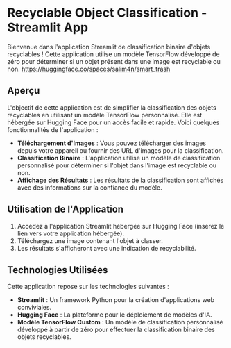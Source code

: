 # Recyclable Object Classification - Streamlit App

Bienvenue dans l'application Streamlit de classification binaire d'objets recyclables ! Cette application utilise un modèle TensorFlow développé de zéro pour déterminer si un objet présent dans une image est recyclable ou non.
https://huggingface.co/spaces/salim4n/smart_trash

## Aperçu

L'objectif de cette application est de simplifier la classification des objets recyclables en utilisant un modèle TensorFlow personnalisé. Elle est hébergée sur Hugging Face pour un accès facile et rapide. Voici quelques fonctionnalités de l'application :

- **Téléchargement d'Images** : Vous pouvez télécharger des images depuis votre appareil ou fournir des URL d'images pour la classification.
- **Classification Binaire** : L'application utilise un modèle de classification personnalisé pour déterminer si l'objet dans l'image est recyclable ou non.
- **Affichage des Résultats** : Les résultats de la classification sont affichés avec des informations sur la confiance du modèle.

## Utilisation de l'Application

1. Accédez à l'application Streamlit hébergée sur Hugging Face (insérez le lien vers votre application hébergée).
2. Téléchargez une image contenant l'objet à classer.
3. Les résultats s'afficheront avec une indication de recyclabilité.

## Technologies Utilisées

Cette application repose sur les technologies suivantes :

- **Streamlit** : Un framework Python pour la création d'applications web conviviales.
- **Hugging Face** : La plateforme pour le déploiement de modèles d'IA.
- **Modèle TensorFlow Custom** : Un modèle de classification personnalisé développé à partir de zéro pour effectuer la classification binaire des objets recyclables.


